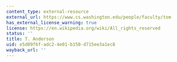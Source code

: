 ```yaml
---
content_type: external-resource
external_url: https://www.cs.washington.edu/people/faculty/tom
has_external_license_warning: true
license: https://en.wikipedia.org/wiki/All_rights_reserved
status: ''
title: T. Anderson
uid: e5d09f6f-adc2-4e01-b150-d715ee3a1ec8
wayback_url: ''
---
```

